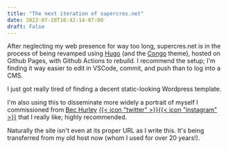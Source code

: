 ```yaml
---
title: "The next iteration of supercres.net"
date: 2022-07-28T16:42:14-07:00
draft: False
---
```


After neglecting my web presence for way too long, supercres.net is in the process of being revamped using [Hugo](http://gohugo.io) (and the [Congo](https://github.com/jpanther/congo) theme), hosted on Github Pages, with Github Actions to rebuild. I recommend the setup; I'm finding it way easier to edit in VSCode, commit, and push than to log into a CMS.

I just got really tired of finding a decent static-looking Wordpress template.

I'm also using this to disseminate more widely a portrait of myself I commissioned from [Bec Hurley](https://www.bechurley.com) [{{< icon "twitter" >}}](http://twitter.com/becpng)[{{< icon "instagram" >}}](http://instagram.com/bec.png) that I really like; highly recommended.

Naturally the site isn't even at its proper URL as I write this. It's being transferred from my old host now (whom I used for over 20 years!).